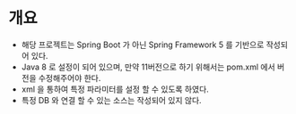 # 개요
* 해당 프로젝트는 Spring Boot 가 아닌 Spring Framework 5 를 기반으로 작성되어 있다.
* Java 8 로 설정이 되어 있으며, 만약 11버전으로 하기 위해서는 pom.xml 에서 버전을 수정해주어야 한다.
* xml 을 통하여 특정 파라미터를 설정 할 수 있도록 하였다.
* 특정 DB 와 연결 할 수 있는 소스는 작성되어 있지 않다.

